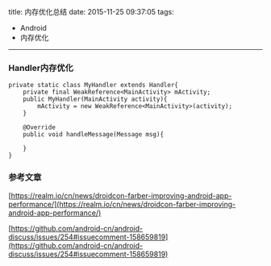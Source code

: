 title: 内存优化总结
date: 2015-11-25 09:37:05
tags:
- Android
- 内存优化

---

### Handler内存优化

	private static class MyHandler extends Handler{
		private final WeakReference<MainActivity> mActivity;
		public MyHandler(MainActivity activity){
			mActivity = new WeakReference<MainActivity>(activity);
		}
		
		@Override
		public void handleMessage(Message msg){
		
		}
	}
	
### 参考文章

[https://realm.io/cn/news/droidcon-farber-improving-android-app-performance/](https://realm.io/cn/news/droidcon-farber-improving-android-app-performance/)

[https://github.com/android-cn/android-discuss/issues/254#issuecomment-158659819](https://github.com/android-cn/android-discuss/issues/254#issuecomment-158659819)